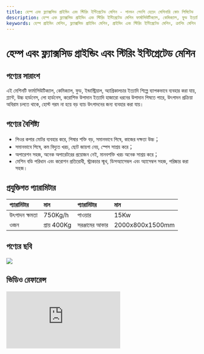 ```yaml
---
title: হেম্প এবং ফ্ল্যাক্সসিড গ্রাইন্ডিং এবং স্টিরিং ইন্টিগ্রেটেড মেশিন - শানডং শেংশি হেচেং মেশিনারি কোং লিমিটেড
description: হেম্প এবং ফ্ল্যাক্সসিড গ্রাইন্ডিং এবং স্টিরিং ইন্টিগ্রেটেড মেশিন ফার্মাসিউটিক্যাল, কেমিক্যাল, ফুড ইত্যাদি শিল্পের জন্য উপযুক্ত, বিভিন্ন উপাদান পিষতে পারে, উৎপাদন ক্ষমতা 750Kg/h, পিওর কপার মোটর, সমানভাবে পিষে, কম বিদ্যুত খরচ।
keywords: হেম্প গ্রাইন্ডিং মেশিন, ফ্ল্যাক্সসিড গ্রাইন্ডিং মেশিন, গ্রাইন্ডিং এবং স্টিরিং ইন্টিগ্রেটেড মেশিন, ক্রাশিং মেশিন সরঞ্জাম, তেল প্রি-প্রসেসিং সরঞ্জাম, হেম্প প্রক্রিয়াকরণ সরঞ্জাম, ফ্ল্যাক্সসিড প্রক্রিয়াকরণ সরঞ্জাম, গ্রাইন্ডিং মেশিন, স্টিরিং মেশিন, ক্রাশিং এবং স্টিরিং মেশিন, তেল ক্রাশিং সরঞ্জাম, গ্রাইন্ডিং সরঞ্জাম, স্টিরিং সরঞ্জাম, 15Kw গ্রাইন্ডিং মেশিন
---
```


# হেম্প এবং ফ্ল্যাক্সসিড গ্রাইন্ডিং এবং স্টিরিং ইন্টিগ্রেটেড মেশিন

## পণ্যের সারাংশ

এই মেশিনটি ফার্মাসিউটিক্যাল, কেমিক্যাল, ফুড, ইন্ডাস্ট্রিয়াল, অ্যাগ্রিকালচার ইত্যাদি শিল্পে ব্যাপকভাবে ব্যবহার করা যায়, প্ল্যান্ট, উচ্চ হার্ডনেস, লো হার্ডনেস, করোশিভ উপাদান ইত্যাদি হাজারো ধরনের উপাদান পিষতে পারে, উৎপাদন প্রক্রিয়া অবিরাম চলতে থাকে, হোস্ট গরম না হয়ে বড় ব্যাচ উৎপাদনের জন্য ব্যবহার করা যায়।

## পণ্যের বৈশিষ্ট্য

*   পিওর কপার মোটর ব্যবহার করে, পিষার শক্তি বড়, সমানভাবে পিষে, কাজের দক্ষতা উচ্চ；
*   সমানভাবে পিষে, কম বিদ্যুত খরচ, ছোট জায়গা নেয়, স্পেস সাশ্রয় করে；
*   অপারেশন সহজ, অনেক অপারেটরের প্রয়োজন নেই, মানবশক্তি খরচ অনেক সাশ্রয় করে；
*   মেশিন বডি পরিধান এবং করোশন প্রতিরোধী, স্ট্রাকচার স্মুথ, ডিসঅ্যাসেম্বল এবং অ্যাসেম্বল সহজ, পরিষ্কার করা সহজ।

## প্রযুক্তিগত প্যারামিটার

| প্যারামিটার     | মান       | প্যারামিটার     | মান         |
| :------- | :--------- | :------- | :----------- |
| উৎপাদন ক্ষমতা     | 750Kg/h    | পাওয়ার     | 15Kw         |
| ওজন     | প্রায় 400Kg    | সরঞ্জামের আকার | 2000x800x1500mm |

## পণ্যের ছবি

![](https://i.postimg.cc/ZYq7J51L/202509051417544.png?dl=1)

## ভিডিও রেফারেন্স

<div class="video-container">
  <iframe src="https://www.youtube.com/embed/WF3R5I28_mA" frameborder="0" allow="accelerometer; autoplay; clipboard-write; encrypted-media; gyroscope; picture-in-picture" allowfullscreen></iframe>
</div>
